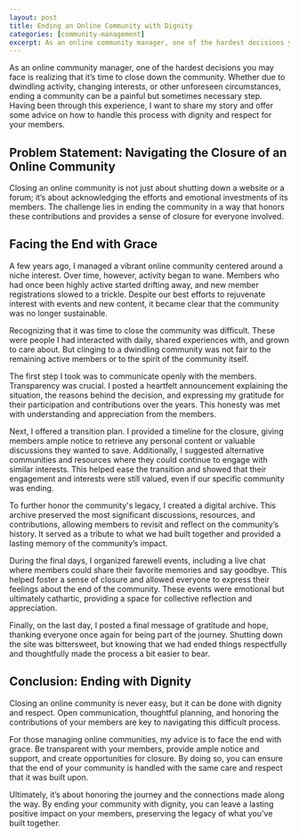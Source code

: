 ```yaml
---
layout: post
title: Ending an Online Community with Dignity
categories: [community-management]
excerpt: As an online community manager, one of the hardest decisions you may face is realizing that it’s time to close down the community. Whether due to dwindling activity, changing interests, or other unforeseen circumstances, ending a community can be a painful but sometimes necessary step. Having been through this experience, I want to share my story and offer some advice on how to handle this process with dignity and respect for your members.
---
```


As an online community manager, one of the hardest decisions you may face is realizing that it’s time to close down the community. Whether due to dwindling activity, changing interests, or other unforeseen circumstances, ending a community can be a painful but sometimes necessary step. Having been through this experience, I want to share my story and offer some advice on how to handle this process with dignity and respect for your members.

## Problem Statement: Navigating the Closure of an Online Community

Closing an online community is not just about shutting down a website or a forum; it’s about acknowledging the efforts and emotional investments of its members. The challenge lies in ending the community in a way that honors these contributions and provides a sense of closure for everyone involved.

## Facing the End with Grace

A few years ago, I managed a vibrant online community centered around a niche interest. Over time, however, activity began to wane. Members who had once been highly active started drifting away, and new member registrations slowed to a trickle. Despite our best efforts to rejuvenate interest with events and new content, it became clear that the community was no longer sustainable.

Recognizing that it was time to close the community was difficult. These were people I had interacted with daily, shared experiences with, and grown to care about. But clinging to a dwindling community was not fair to the remaining active members or to the spirit of the community itself.

The first step I took was to communicate openly with the members. Transparency was crucial. I posted a heartfelt announcement explaining the situation, the reasons behind the decision, and expressing my gratitude for their participation and contributions over the years. This honesty was met with understanding and appreciation from the members.

Next, I offered a transition plan. I provided a timeline for the closure, giving members ample notice to retrieve any personal content or valuable discussions they wanted to save. Additionally, I suggested alternative communities and resources where they could continue to engage with similar interests. This helped ease the transition and showed that their engagement and interests were still valued, even if our specific community was ending.

To further honor the community's legacy, I created a digital archive. This archive preserved the most significant discussions, resources, and contributions, allowing members to revisit and reflect on the community’s history. It served as a tribute to what we had built together and provided a lasting memory of the community’s impact.

During the final days, I organized farewell events, including a live chat where members could share their favorite memories and say goodbye. This helped foster a sense of closure and allowed everyone to express their feelings about the end of the community. These events were emotional but ultimately cathartic, providing a space for collective reflection and appreciation.

Finally, on the last day, I posted a final message of gratitude and hope, thanking everyone once again for being part of the journey. Shutting down the site was bittersweet, but knowing that we had ended things respectfully and thoughtfully made the process a bit easier to bear.

## Conclusion: Ending with Dignity

Closing an online community is never easy, but it can be done with dignity and respect. Open communication, thoughtful planning, and honoring the contributions of your members are key to navigating this difficult process.

For those managing online communities, my advice is to face the end with grace. Be transparent with your members, provide ample notice and support, and create opportunities for closure. By doing so, you can ensure that the end of your community is handled with the same care and respect that it was built upon.

Ultimately, it’s about honoring the journey and the connections made along the way. By ending your community with dignity, you can leave a lasting positive impact on your members, preserving the legacy of what you’ve built together.

